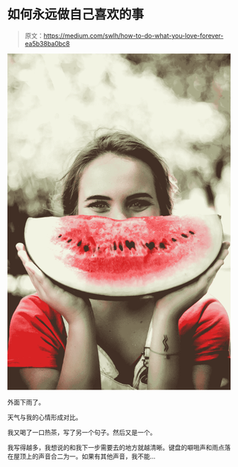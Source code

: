 # 如何永远做自己喜欢的事

> 原文：<https://medium.com/swlh/how-to-do-what-you-love-forever-ea5b38ba0bc8>

![](img/a823103235e4ef9e972a8b5b2b968d91.png)

外面下雨了。

天气与我的心情形成对比。

我又喝了一口热茶，写了另一个句子。然后又是一个。

我写得越多，我想说的和我下一步需要去的地方就越清晰。键盘的噼啪声和雨点落在屋顶上的声音合二为一。如果有其他声音，我不能…